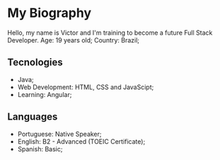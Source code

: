 # My Biography

Hello, my name is Victor and I'm training to become a future Full Stack Developer.
Age: 19 years old;
Country: Brazil;

## Tecnologies

+ Java;
+ Web Development: HTML, CSS and JavaScipt;
+ Learning: Angular;

## Languages

+ Portuguese: Native Speaker;
+ English: B2 - Advanced (TOEIC Certificate);
+ Spanish: Basic;
